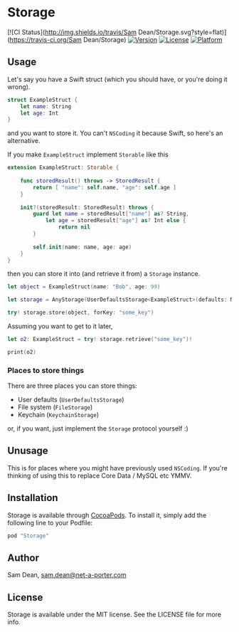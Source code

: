 # Storage

[![CI Status](http://img.shields.io/travis/Sam Dean/Storage.svg?style=flat)](https://travis-ci.org/Sam Dean/Storage)
[![Version](https://img.shields.io/cocoapods/v/Storage.svg?style=flat)](http://cocoapods.org/pods/Storage)
[![License](https://img.shields.io/cocoapods/l/Storage.svg?style=flat)](http://cocoapods.org/pods/Storage)
[![Platform](https://img.shields.io/cocoapods/p/Storage.svg?style=flat)](http://cocoapods.org/pods/Storage)

## Usage

Let's say you have a Swift struct (which you should have, or you're doing it wrong).

```swift
struct ExampleStruct {
    let name: String
    let age: Int
}
```

and you want to store it. You can't `NSCoding` it because Swift, so here's an alternative.

If you make `ExampleStruct` implement `Storable` like this

```swift
extension ExampleStruct: Storable {
    
    func storedResult() throws -> StoredResult {
        return [ "name": self.name, "age": self.age ]
    }
    
    init?(storedResult: StoredResult) throws {
        guard let name = storedResult["name"] as? String,
            let age = storedResult["age"] as? Int else {
                return nil
        }
        
        self.init(name: name, age: age)
    }
}
```

then you can store it into (and retrieve it from) a `Storage` instance.

```swift
let object = ExampleStruct(name: "Bob", age: 99)

let storage = AnyStorage(UserDefaultsStorage<ExampleStruct>(defaults: NSUserDefaults.standardUserDefaults()))

try! storage.store(object, forKey: "some_key")
```

Assuming you want to get to it later, 

```swift
let o2: ExampleStruct = try! storage.retrieve("some_key")!

print(o2)
```

### Places to store things

There are three places you can store things: 

  - User defaults (`UserDefaultsStorage`)
  - File system (`FileStorage`)
  - Keychain (`KeychainStorage`)

or, if you want, just implement the `Storage` protocol yourself :)


## Unusage

This is for places where you might have previously used `NSCoding`. If you're thinking of using this to replace Core Data / MySQL etc YMMV.


## Installation

Storage is available through [CocoaPods](http://cocoapods.org). To install
it, simply add the following line to your Podfile:

```ruby
pod "Storage"
```

## Author

Sam Dean, sam.dean@net-a-porter.com

## License

Storage is available under the MIT license. See the LICENSE file for more info.
